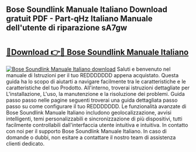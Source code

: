 ## Bose Soundlink Manuale Italiano Download gratuit PDF - Part-qHz Italiano Manuale dell'utente di riparazione sA7gw

# <h2><a href="http://dfahi5o.blite.top/?on=Bose+Soundlink+Manuale+Italiano">🔗Download 👉🔴 Bose Soundlink Manuale Italiano</a></h2>

[![Bose Soundlink Manuale Italiano download](https://i.imgur.com/lujVjoI.png)](http://dfahi5o.blite.top/?on=Bose+Soundlink+Manuale+Italiano)
Saluti e benvenuto nel manuale di Istruzioni per il tuo REDDDDDDD appena acquistato. Questa guida ha lo scopo di aiutarti a navigare facilmente tra le caratteristiche e le caratteristiche del tuo Prodotto. All'interno, troverai istruzioni dettagliate per L'installazione, L'uso, la manutenzione e la risoluzione dei problemi. Guida passo passo nelle pagine seguenti troverai una guida dettagliata passo passo su come configurare il tuo REDDDDDDD. Le funzionalità avanzate di Bose Soundlink Manuale Italiano includono geolocalizzazione, avvisi intelligenti, temi personalizzabili e sincronizzazione di più dispositivi, tutti facilmente controllabili dall'interfaccia utente intuitiva e intuitiva. In contatto con noi per il supporto Bose Soundlink Manuale Italiano. In caso di domande o dubbi, non esitare a contattare il nostro team di assistenza clienti dedicato.
